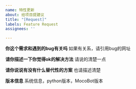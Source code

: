 ```yaml
---
name: 特性更新
about: 给项目提建议
title: "[Request]"
labels: Feature Request
assignees: ''

---
```


**你这个需求和遇到的bug有关吗**
如果有关系，请引用bug的网址

**请你描述一下你觉得ok的解决方法**
请说的清楚一点

**请你说说有没有什么替代性的方案**
也请描述清楚

**版本信息**
系统信息，python版本，MocoBot版本
